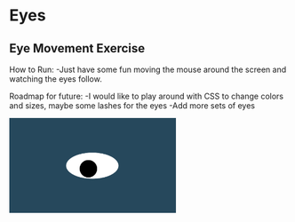 # Eyes
## Eye Movement Exercise

How to Run:
    -Just have some fun moving the mouse around the screen and watching the eyes follow.

Roadmap for future:
    -I would like to play around with CSS to change colors and sizes, maybe some lashes for the eyes
    -Add more sets of eyes

<img src= "oneeye.png" width='300'/>
